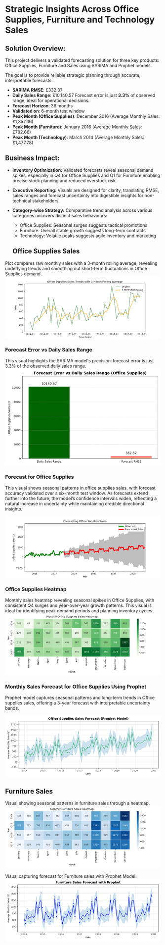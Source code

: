 # Strategic Insights Across Office Supplies, Furniture and Technology Sales

## Solution Overview:
This project delivers a validated forecasting solution for three key products: Office Supplies, Furniture and Sales using SARIMA and Prophet models. 

The goal is to provide reliable strategic planning through accurate, interpretable forecasts.
* **SARIMA RMSE**: £332.37
* **Daily Sales Range**: £10,140.57
Forecast error is just **3.3%** of observed range, ideal for operational decisions.
* **Forecast Horizon**: 36 months
* **Validated on**: 6-month test window
* **Peak Month (Office Supplies)**: December 2016 (Average Monthly Sales: £1,357.06)
* **Peak Month (Furniture)**: January 2016 (Average Monthly Sales: £782.66)
* **Peak Month (Technology)**: March 2014 (Average Monthly Sales: £1,477.78)

## Business Impact:
* **Inventory Optimization:** Validated forecasts reveal seasonal demand spikes, especially in Q4 for Office Supplies and Q1 for Furniture enabling precise stock planning and reduced overstock risk.
* **Executive Reporting:** Visuals are designed for clarity, translating RMSE, sales ranges and forecast uncertainty into digestible insights for non-technical stakeholders.
* **Category-wise Strategy:** Comparative trend analysis across various categories uncovers distinct sales behaviours:
  -  Office Supplies: Seasonal surges suggests tactical promotions
  -  Furniture: Overall stable growth suggests long-term contracts
  -  Technology: Volatile peaks suggests agile inventory and marketing

    ## Office Supplies Sales
Plot compares raw monthly sales with a 3-month rolling average, revealing underlying trends and smoothing out short-term fluctuations in Office Supplies demand.
![Office Supplies Sales Trends with rolling average](Office-supplies-sales-with-rolling-average.png)

### Forecast Error vs Daily Sales Range
This visual highlights the SARIMA model's precision-forecast error is just 3.3% of the observed daily sales range.
![Forecast Error vs Daily Sales](Forecast-Error-vs-Daily-Sales-Range-(Office-Supplies).png)

### Forecast for Office Supplies
This visual shows seasonal patterns in office supplies sales, with forecast accuracy validated over a six-month test window.  As forecasts extend further into the future, the model’s confidence intervals widen, reflecting a natural increase in uncertainty while maintaining credible directional insights.

![Office Supplies Forecast](Office-Sales-Forecast.png)

### Office Supplies Heatmap
Monthly sales heatmap revealing seasonal spikes in Office Supplies, with consistent Q4 surges and year-over-year growth patterns. This visual is ideal for identifying peak demand periods and planning inventory cycles.
![Office Supplies Forecast](Office-Supplies-Heatmap.png)

### Monthly Sales Forecast for Office Supplies Using Prophet
Prophet model captures seasonal patterns and long-term trends in Office supplies sales, offering a 3-year forecast with interpretable uncertainty bands.

![Monthly Sales Forecast Using Prophet](Office-Forecast-Prophet-Model.png)

## Furniture Sales
Visual showing seasonal patterns in furniture sales through a heatmap.
![Furniture Sales Heatmap](monthly-furniture-heatmap.png)

Visual capturing forecast for Furniture sales with Prophet Model.
![Furniture Forecast with Prophet](furniture-forcast-prophet.png)

